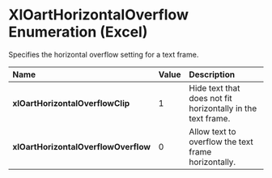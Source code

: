 
# XlOartHorizontalOverflow Enumeration (Excel)

Specifies the horizontal overflow setting for a text frame.



|**Name**|**Value**|**Description**|
|:-----|:-----|:-----|
| **xlOartHorizontalOverflowClip**|1|Hide text that does not fit horizontally in the text frame.|
| **xlOartHorizontalOverflowOverflow**|0|Allow text to overflow the text frame horizontally.|
